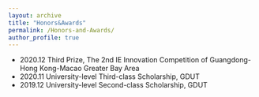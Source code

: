 ```yaml
---
layout: archive
title: "Honors&Awards"
permalink: /Honors-and-Awards/
author_profile: true
---
```


<!-- {% if author.googlescholar %}
  You can also find my articles on <u><a href="{{author.googlescholar}}">my Google Scholar profile</a>.</u>
{% endif %}

{% include base_path %}

{% for post in site.publications reversed %}
  {% include archive-single.html %}
{% endfor %} -->


* 2020.12 Third Prize, The 2nd IE Innovation Competition of Guangdong-Hong Kong-Macao Greater Bay Area 
* 2020.11 University-level Third-class Scholarship, GDUT
* 2019.12 University-level Second-class Scholarship, GDUT